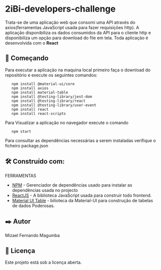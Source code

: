 # 2iBi-developers-challenge
 Trata-se de uma aplicação web que consomi uma API através do axios(ferramentas JavaScript usada para fazer requisições http). 
 A aplicação disponibiliza os dados consumidos da API para o cliente http e disponibiliza um opção para download do file em tela.
 Toda aplicação é desenvolvida com o **React**
 

## 🚀 Começando

Para executar a aplicação na maquina local primeiro faça o download do repositório e execute os seguintes comandos:
       
       npm install @material-ui/core
       npm install axios 
       npm install material-table  
       npm install @testing-library/jest-dom 
       npm install @testing-library/react 
       npm install @testing-library/user-event  
       npm install react  
       npm install react-scripts  
       
Para Visualizar a aplicação no navegador execute o comando

       npm start

Para consultar as dependências necessárias a serem instaladas verifique o ficheiro package.json    
     
  

## 🛠️ Construído com:

FERRAMENTAS

* [NPM](https://www.npmjs.com/get-npm) - Gerenciador de dependências usado para instalar as dependências usada no projecto
* [ReactJS](https://reactjs.org) - A biblioteca JavaScript usada para construir todo frontend.
* [Material UI Table](https://material-table.com/#/) - bilioteca da Material-UI para construção de tabelas de dados Poderosas.
 
 
## ✒️ Autor

Mizael Fernando Magumba 

## 📄 Licença

Este projeto está sob a licença aberta.

 
